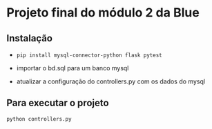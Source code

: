 # Projeto final do módulo 2 da Blue

## Instalação

- `pip install mysql-connector-python flask pytest`

- importar o bd.sql para um banco mysql

- atualizar a configuração do controllers.py com os dados do mysql

## Para executar o projeto
`python controllers.py`
